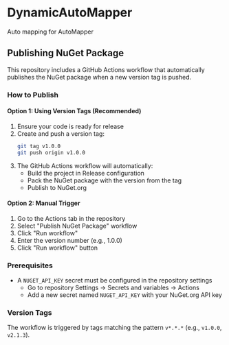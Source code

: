 # DynamicAutoMapper

Auto mapping for AutoMapper

## Publishing NuGet Package

This repository includes a GitHub Actions workflow that automatically publishes the NuGet package when a new version tag is pushed.

### How to Publish

#### Option 1: Using Version Tags (Recommended)

1. Ensure your code is ready for release
2. Create and push a version tag:
   ```bash
   git tag v1.0.0
   git push origin v1.0.0
   ```
3. The GitHub Actions workflow will automatically:
   - Build the project in Release configuration
   - Pack the NuGet package with the version from the tag
   - Publish to NuGet.org

#### Option 2: Manual Trigger

1. Go to the Actions tab in the repository
2. Select "Publish NuGet Package" workflow
3. Click "Run workflow"
4. Enter the version number (e.g., 1.0.0)
5. Click "Run workflow" button

### Prerequisites

- A `NUGET_API_KEY` secret must be configured in the repository settings
  - Go to repository Settings → Secrets and variables → Actions
  - Add a new secret named `NUGET_API_KEY` with your NuGet.org API key

### Version Tags

The workflow is triggered by tags matching the pattern `v*.*.*` (e.g., `v1.0.0`, `v2.1.3`).